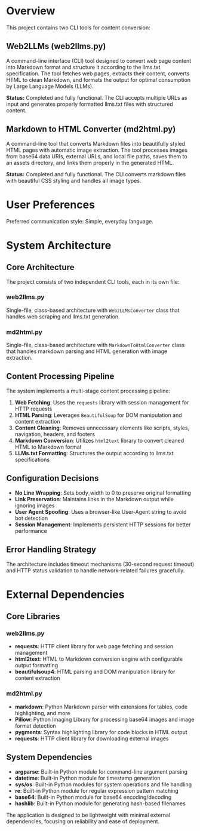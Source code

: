 # Overview

This project contains two CLI tools for content conversion:

## Web2LLMs (web2llms.py)
A command-line interface (CLI) tool designed to convert web page content into Markdown format and structure it according to the llms.txt specification. The tool fetches web pages, extracts their content, converts HTML to clean Markdown, and formats the output for optimal consumption by Large Language Models (LLMs).

**Status:** Completed and fully functional. The CLI accepts multiple URLs as input and generates properly formatted llms.txt files with structured content.

## Markdown to HTML Converter (md2html.py)
A command-line tool that converts Markdown files into beautifully styled HTML pages with automatic image extraction. The tool processes images from base64 data URIs, external URLs, and local file paths, saves them to an assets directory, and links them properly in the generated HTML.

**Status:** Completed and fully functional. The CLI converts markdown files with beautiful CSS styling and handles all image types.

# User Preferences

Preferred communication style: Simple, everyday language.

# System Architecture

## Core Architecture
The project consists of two independent CLI tools, each in its own file:

### web2llms.py
Single-file, class-based architecture with `Web2LLMsConverter` class that handles web scraping and llms.txt generation.

### md2html.py  
Single-file, class-based architecture with `MarkdownToHtmlConverter` class that handles markdown parsing and HTML generation with image extraction.

## Content Processing Pipeline
The system implements a multi-stage content processing pipeline:
1. **Web Fetching**: Uses the `requests` library with session management for HTTP requests
2. **HTML Parsing**: Leverages `BeautifulSoup` for DOM manipulation and content extraction
3. **Content Cleaning**: Removes unnecessary elements like scripts, styles, navigation, headers, and footers
4. **Markdown Conversion**: Utilizes `html2text` library to convert cleaned HTML to Markdown format
5. **LLMs.txt Formatting**: Structures the output according to llms.txt specifications

## Configuration Decisions
- **No Line Wrapping**: Sets body_width to 0 to preserve original formatting
- **Link Preservation**: Maintains links in the Markdown output while ignoring images
- **User Agent Spoofing**: Uses a browser-like User-Agent string to avoid bot detection
- **Session Management**: Implements persistent HTTP sessions for better performance

## Error Handling Strategy
The architecture includes timeout mechanisms (30-second request timeout) and HTTP status validation to handle network-related failures gracefully.

# External Dependencies

## Core Libraries

### web2llms.py
- **requests**: HTTP client library for web page fetching and session management
- **html2text**: HTML to Markdown conversion engine with configurable output formatting
- **beautifulsoup4**: HTML parsing and DOM manipulation library for content extraction

### md2html.py
- **markdown**: Python Markdown parser with extensions for tables, code highlighting, and more
- **Pillow**: Python Imaging Library for processing base64 images and image format detection
- **pygments**: Syntax highlighting library for code blocks in HTML output
- **requests**: HTTP client library for downloading external images

## System Dependencies
- **argparse**: Built-in Python module for command-line argument parsing
- **datetime**: Built-in Python module for timestamp generation
- **sys/os**: Built-in Python modules for system operations and file handling
- **re**: Built-in Python module for regular expression pattern matching
- **base64**: Built-in Python module for base64 encoding/decoding
- **hashlib**: Built-in Python module for generating hash-based filenames

The application is designed to be lightweight with minimal external dependencies, focusing on reliability and ease of deployment.